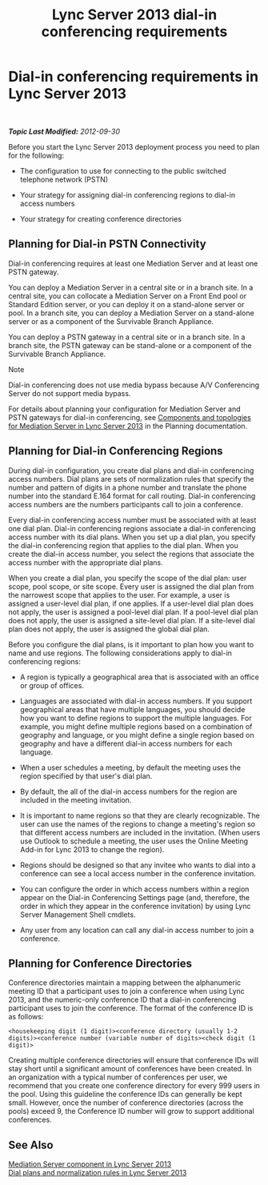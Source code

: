 ﻿---
title: Lync Server 2013 dial-in conferencing requirements
TOCTitle: Dial-in conferencing requirements
ms:assetid: 9aff949e-3dac-481a-be46-a180c72e8066
ms:mtpsurl: https://technet.microsoft.com/en-us/library/Gg398802(v=OCS.15)
ms:contentKeyID: 48184969
ms.date: 07/23/2014
mtps_version: v=OCS.15
---

<div data-xmlns="http://www.w3.org/1999/xhtml">

<div class="topic" data-xmlns="http://www.w3.org/1999/xhtml" data-msxsl="urn:schemas-microsoft-com:xslt" data-cs="http://msdn.microsoft.com/en-us/">

<div data-asp="http://msdn2.microsoft.com/asp">

# Dial-in conferencing requirements in Lync Server 2013

</div>

<div id="mainSection">

<div id="mainBody">

<span> </span>

_**Topic Last Modified:** 2012-09-30_

Before you start the Lync Server 2013 deployment process you need to plan for the following:

  - The configuration to use for connecting to the public switched telephone network (PSTN)

  - Your strategy for assigning dial-in conferencing regions to dial-in access numbers

  - Your strategy for creating conference directories

<div>

## Planning for Dial-in PSTN Connectivity

Dial-in conferencing requires at least one Mediation Server and at least one PSTN gateway.

You can deploy a Mediation Server in a central site or in a branch site. In a central site, you can collocate a Mediation Server on a Front End pool or Standard Edition server, or you can deploy it on a stand-alone server or pool. In a branch site, you can deploy a Mediation Server on a stand-alone server or as a component of the Survivable Branch Appliance.

You can deploy a PSTN gateway in a central site or in a branch site. In a branch site, the PSTN gateway can be stand-alone or a component of the Survivable Branch Appliance.

<div>


> [!NOTE]  
> Dial-in conferencing does not use media bypass because A/V Conferencing Server do not support media bypass.



</div>

For details about planning your configuration for Mediation Server and PSTN gateways for dial-in conferencing, see [Components and topologies for Mediation Server in Lync Server 2013](lync-server-2013-components-and-topologies-for-mediation-server.md) in the Planning documentation.

</div>

<span id="bkmk_PlanningforDialinConferencingRegions"></span>

<div>

## Planning for Dial-in Conferencing Regions

During dial-in configuration, you create dial plans and dial-in conferencing access numbers. Dial plans are sets of normalization rules that specify the number and pattern of digits in a phone number and translate the phone number into the standard E.164 format for call routing. Dial-in conferencing access numbers are the numbers participants call to join a conference.

Every dial-in conferencing access number must be associated with at least one dial plan. Dial-in conferencing regions associate a dial-in conferencing access number with its dial plans. When you set up a dial plan, you specify the dial-in conferencing region that applies to the dial plan. When you create the dial-in access number, you select the regions that associate the access number with the appropriate dial plans.

When you create a dial plan, you specify the scope of the dial plan: user scope, pool scope, or site scope. Every user is assigned the dial plan from the narrowest scope that applies to the user. For example, a user is assigned a user-level dial plan, if one applies. If a user-level dial plan does not apply, the user is assigned a pool-level dial plan. If a pool-level dial plan does not apply, the user is assigned a site-level dial plan. If a site-level dial plan does not apply, the user is assigned the global dial plan.

Before you configure the dial plans, is it important to plan how you want to name and use regions. The following considerations apply to dial-in conferencing regions:

  - A region is typically a geographical area that is associated with an office or group of offices.

  - Languages are associated with dial-in access numbers. If you support geographical areas that have multiple languages, you should decide how you want to define regions to support the multiple languages. For example, you might define multiple regions based on a combination of geography and language, or you might define a single region based on geography and have a different dial-in access numbers for each language.

  - When a user schedules a meeting, by default the meeting uses the region specified by that user's dial plan.

  - By default, the all of the dial-in access numbers for the region are included in the meeting invitation.

  - It is important to name regions so that they are clearly recognizable. The user can use the names of the regions to change a meeting's region so that different access numbers are included in the invitation. (When users use Outlook to schedule a meeting, the user uses the Online Meeting Add-in for Lync 2013 to change the region).

  - Regions should be designed so that any invitee who wants to dial into a conference can see a local access number in the conference invitation.

  - You can configure the order in which access numbers within a region appear on the Dial-in Conferencing Settings page (and, therefore, the order in which they appear in the conference invitation) by using Lync Server Management Shell cmdlets.

  - Any user from any location can call any dial-in access number to join a conference.

</div>

<div>

## Planning for Conference Directories

Conference directories maintain a mapping between the alphanumeric meeting ID that a participant uses to join a conference when using Lync 2013, and the numeric-only conference ID that a dial-in conferencing participant uses to join the conference. The format of the conference ID is as follows:

    <housekeeping digit (1 digit)><conference directory (usually 1-2 digits)><conference number (variable number of digits><check digit (1 digit)>

Creating multiple conference directories will ensure that conference IDs will stay short until a significant amount of conferences have been created. In an organization with a typical number of conferences per user, we recommend that you create one conference directory for every 999 users in the pool. Using this guideline the conference IDs can generally be kept small. However, once the number of conference directories (across the pools) exceed 9, the Conference ID number will grow to support additional conferences.

</div>

<div>

## See Also


[Mediation Server component in Lync Server 2013](lync-server-2013-mediation-server-component.md)  
[Dial plans and normalization rules in Lync Server 2013](lync-server-2013-dial-plans-and-normalization-rules.md)  
  

</div>

</div>

<span> </span>

</div>

</div>

</div>

